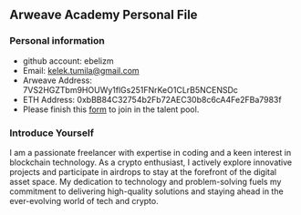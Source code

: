 ## Arweave Academy Personal File

### Personal information

- github account: ebelizm
- Email: kelek.tumila@gmail.com
- Arweave Address: 7VS2HGZTbm9HOUWy1flGs251FNrKeO1CLrB5NCENSDc
- ETH Address: 0xbBB84C32754b2Fb72AEC30b8c6cA4Fe2FBa7983f
- Please finish this [form](https://docs.google.com/forms/d/e/1FAIpQLSfWA5fIIcBgmRppm3jNz5vmf9Mai_QMVil-2pO4r7YKn_Zhtw/viewform?usp=sf_link) to join in the talent pool.

### Introduce Yourself
 I am a passionate freelancer with expertise in coding and a keen interest in blockchain technology. As a crypto enthusiast, I actively explore innovative projects and participate in airdrops to stay at the forefront of the digital asset space. My dedication to technology and problem-solving fuels my commitment to delivering high-quality solutions and staying ahead in the ever-evolving world of tech and crypto.
